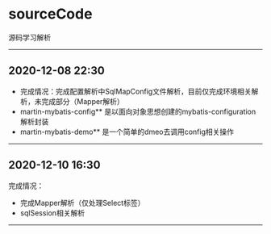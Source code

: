 # sourceCode
源码学习解析

---
## 2020-12-08 22:30
* 完成情况：完成配置解析中SqlMapConfig文件解析，目前仅完成环境相关解析，未完成部分（Mapper解析）
* martin-mybatis-config** 是以面向对象思想创建的mybatis-configuration解析封装
* martin-mybatis-demo** 是一个简单的dmeo去调用config相关操作
  
---
## 2020-12-10 16:30
完成情况：
* 完成Mapper解析（仅处理Select标签）
* sqlSession相关解析  
       
---

